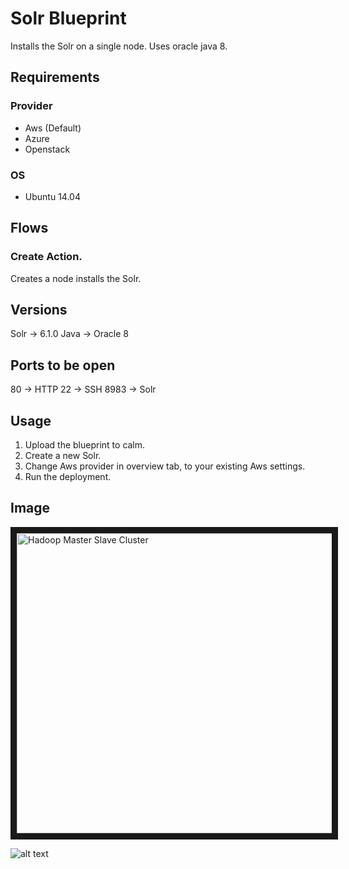 Solr Blueprint
============================

Installs the Solr on a single node. Uses oracle java 8. 

Requirements
------------
### Provider
- Aws (Default)
- Azure
- Openstack


### OS
- Ubuntu 14.04


Flows
-------
### Create Action.
Creates a node installs the Solr. 

Versions
---------
Solr -> 6.1.0
Java -> Oracle 8

Ports to be open
-----------------
80 -> HTTP
22 -> SSH
8983 -> Solr

	
Usage
-----
1. Upload the blueprint to calm.
2. Create a new Solr.
3. Change Aws provider in overview tab, to your existing Aws settings.
4. Run the deployment.

Image
------

<img src="http://s3.amazonaws.com/calm-github-images/Solr.png" alt="Hadoop Master Slave Cluster" width="640" height="480" border="10" /></a>

![alt text](http://p5.zdassets.com/hc/settings_assets/663149/200053878/mN1xL8tNpRRq3ws1id2YiA-calm_logo_white.png "Calm.io")
